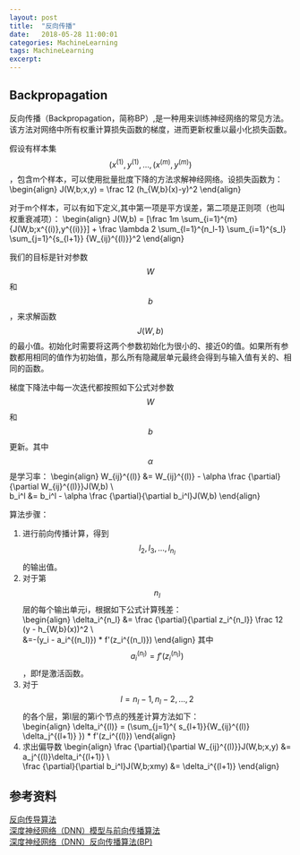 ```yaml
---
layout: post
title:  "反向传播"
date:   2018-05-28 11:00:01
categories: MachineLearning
tags: MachineLearning
excerpt: 
---
```


## Backpropagation

反向传播（Backpropagation，简称BP）,是一种用来训练神经网络的常见方法。该方法对网络中所有权重计算损失函数的梯度，进而更新权重以最小化损失函数。

假设有样本集$$ {(x^{(1)},y^{(1)},...,(x^{(m)},y^{(m)})} $$，包含m个样本，可以使用批量批度下降的方法求解神经网络。设损失函数为：
\begin{align}
J(W,b;x,y) = \frac 12 (h_{W,b}(x)-y)^2
\end{align}

对于m个样本，可以有如下定义,其中第一项是平方误差，第二项是正则项（也叫权重衰减项）：
\begin{align}
J(W,b) = [\frac 1m \sum_{i=1}^{m}{J(W,b;x^{(i)},y^{(i)}}] + \frac \lambda 2 \sum_{l=1}^{n_l-1} \sum_{i=1}^{s_l} \sum_{j=1}^{s_{l+1}} {W_{ij}^{(l)}}^2
\end{align}

我们的目标是针对参数$$ W $$和$$ b $$，来求解函数$$ J(W,b) $$的最小值。初始化时需要将这两个参数初始化为很小的、接近0的值。如果所有参数都用相同的值作为初始值，那么所有隐藏层单元最终会得到与输入值有关的、相同的函数。

梯度下降法中每一次迭代都按照如下公式对参数$$ W $$和$$ b $$更新。其中 $$ \alpha $$是学习率：
\begin{align}
W_{ij}^{(l)} &= W_{ij}^{(l)} - \alpha \frac {\partial}{\partial W_{ij}^{(l)}}J(W,b)  \\\
b_i^l &= b_i^l - \alpha \frac {\partial}{\partial b_i^l}J(W,b)
\end{align}


算法步骤：  
1. 进行前向传播计算，得到$$ l_2 , l_3 ,..., l_{n_l} $$的输出值。  
2. 对于第$$ n_l $$层的每个输出单元i，根据如下公式计算残差：  
\begin{align}
\delta_i^{n_l} &= \frac {\partial}{\partial z_i^{n_l}} \frac 12 (y - h_{W,b}(x))^2 \\\
&=-(y_i - a_i^{(n_l)}) * f'(z_i^{(n_l)})
\end{align}
其中$$ a_i^{(n_l)} = f'(z_i^{(n_l)}) $$，即f是激活函数。
3. 对于$$ l=n_l-1,n_l-2,...,2 $$的各个层，第l层的第i个节点的残差计算方法如下：  
\begin{align}
\delta_i^{(l)} = (\sum_{j=1}^{ s_{l+1}}{W_{ij}^{(l)} \delta_j^{(l+1)} }) * f'(z_i^{(l)})
\end{align}
4. 求出偏导数
\begin{align}
\frac {\partial}{\partial W_{ij}^{(l)}}J(W,b;x,y) &= a_j^{(l)}\delta_i^{(l+1)}  \\\
\frac {\partial}{\partial b_i^l}J(W,b;xmy) &= \delta_i^{(l+1)}
\end{align}

## 参考资料

[反向传导算法](http://ufldl.stanford.edu/wiki/index.php/%E5%8F%8D%E5%90%91%E4%BC%A0%E5%AF%BC%E7%AE%97%E6%B3%95)  
[深度神经网络（DNN）模型与前向传播算法](https://www.cnblogs.com/pinard/p/6418668.html)  
[深度神经网络（DNN）反向传播算法(BP)](https://www.cnblogs.com/pinard/p/6422831.html)